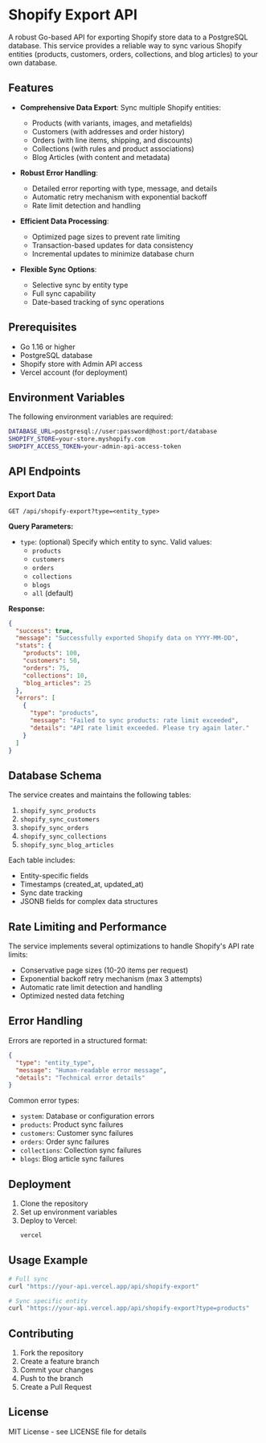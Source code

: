 # Shopify Export API

A robust Go-based API for exporting Shopify store data to a PostgreSQL database. This service provides a reliable way to sync various Shopify entities (products, customers, orders, collections, and blog articles) to your own database.

## Features

- **Comprehensive Data Export**: Sync multiple Shopify entities:
  - Products (with variants, images, and metafields)
  - Customers (with addresses and order history)
  - Orders (with line items, shipping, and discounts)
  - Collections (with rules and product associations)
  - Blog Articles (with content and metadata)

- **Robust Error Handling**:
  - Detailed error reporting with type, message, and details
  - Automatic retry mechanism with exponential backoff
  - Rate limit detection and handling

- **Efficient Data Processing**:
  - Optimized page sizes to prevent rate limiting
  - Transaction-based updates for data consistency
  - Incremental updates to minimize database churn

- **Flexible Sync Options**:
  - Selective sync by entity type
  - Full sync capability
  - Date-based tracking of sync operations

## Prerequisites

- Go 1.16 or higher
- PostgreSQL database
- Shopify store with Admin API access
- Vercel account (for deployment)

## Environment Variables

The following environment variables are required:

```bash
DATABASE_URL=postgresql://user:password@host:port/database
SHOPIFY_STORE=your-store.myshopify.com
SHOPIFY_ACCESS_TOKEN=your-admin-api-access-token
```

## API Endpoints

### Export Data

```
GET /api/shopify-export?type=<entity_type>
```

**Query Parameters:**
- `type`: (optional) Specify which entity to sync. Valid values:
  - `products`
  - `customers`
  - `orders`
  - `collections`
  - `blogs`
  - `all` (default)

**Response:**
```json
{
  "success": true,
  "message": "Successfully exported Shopify data on YYYY-MM-DD",
  "stats": {
    "products": 100,
    "customers": 50,
    "orders": 75,
    "collections": 10,
    "blog_articles": 25
  },
  "errors": [
    {
      "type": "products",
      "message": "Failed to sync products: rate limit exceeded",
      "details": "API rate limit exceeded. Please try again later."
    }
  ]
}
```

## Database Schema

The service creates and maintains the following tables:

1. `shopify_sync_products`
2. `shopify_sync_customers`
3. `shopify_sync_orders`
4. `shopify_sync_collections`
5. `shopify_sync_blog_articles`

Each table includes:
- Entity-specific fields
- Timestamps (created_at, updated_at)
- Sync date tracking
- JSONB fields for complex data structures

## Rate Limiting and Performance

The service implements several optimizations to handle Shopify's API rate limits:

- Conservative page sizes (10-20 items per request)
- Exponential backoff retry mechanism (max 3 attempts)
- Automatic rate limit detection and handling
- Optimized nested data fetching

## Error Handling

Errors are reported in a structured format:

```json
{
  "type": "entity_type",
  "message": "Human-readable error message",
  "details": "Technical error details"
}
```

Common error types:
- `system`: Database or configuration errors
- `products`: Product sync failures
- `customers`: Customer sync failures
- `orders`: Order sync failures
- `collections`: Collection sync failures
- `blogs`: Blog article sync failures

## Deployment

1. Clone the repository
2. Set up environment variables
3. Deploy to Vercel:
   ```bash
   vercel
   ```

## Usage Example

```bash
# Full sync
curl "https://your-api.vercel.app/api/shopify-export"

# Sync specific entity
curl "https://your-api.vercel.app/api/shopify-export?type=products"
```

## Contributing

1. Fork the repository
2. Create a feature branch
3. Commit your changes
4. Push to the branch
5. Create a Pull Request

## License

MIT License - see LICENSE file for details 